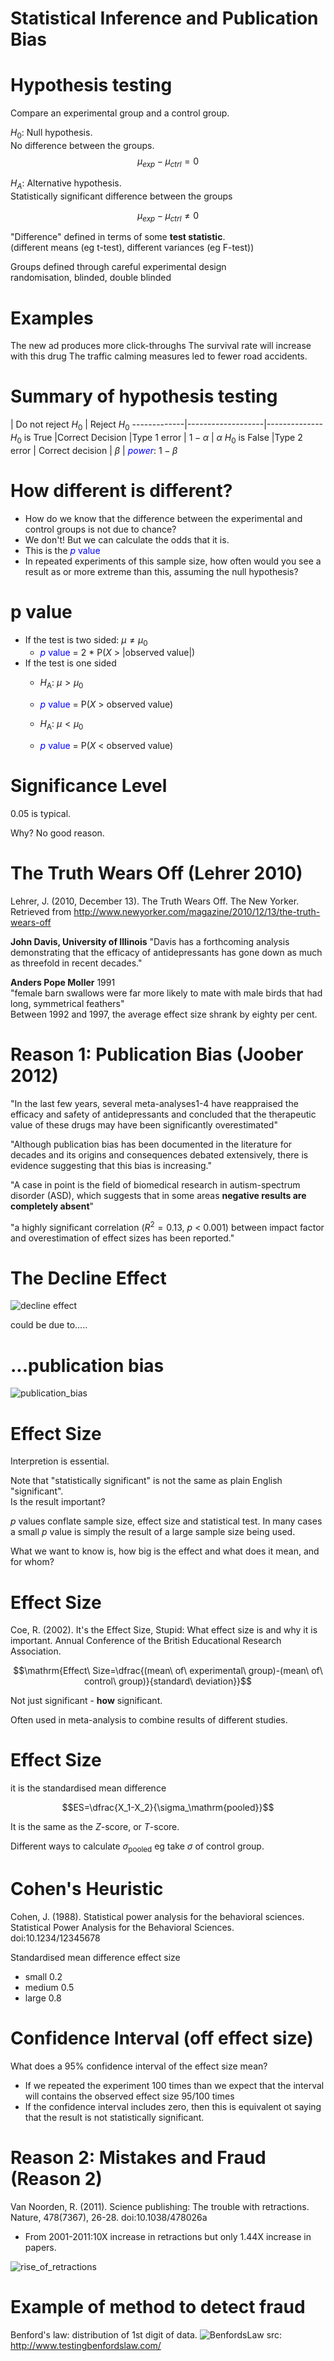

Statistical Inference and Publication Bias
========================================================


Hypothesis testing
========================================================
Compare an experimental group and a control group.

$H_0$: Null hypothesis.   
No difference between the groups.
  $$\mu_{exp} - \mu_{ctrl} = 0$$
  
$H_A$: Alternative hypothesis.  
Statistically significant difference between the groups

  $$\mu_{exp} - \mu_{ctrl} \neq 0$$
  
"Difference" defined in terms of some __test statistic__.  
(different means (eg t-test), different variances (eg F-test))

Groups defined through careful experimental design  
randomisation, blinded, double blinded
  
Examples
========================================================

The new ad produces more click-throughs
The survival rate will increase with this drug
The traffic calming measures led to fewer road accidents.

Summary of hypothesis testing
========================================================

 | Do not reject $H_0$ | Reject $H_0$
-------------|-------------------|--------------
$H_0$ is True  |Correct Decision  |Type 1 error 
  | $1 - \alpha$ | $\alpha$
$H_0$ is False |Type 2 error | Correct decision 
  | $\beta$ | <span style="color:blue">_power_</span>: $1-\beta$


How different is different?
========================================================

* How do we know that the difference between the experimental and control groups is not due to chance?  
* We don't! But we can calculate the odds that it is.  
* This is the <span style="color:blue">_p_ value</span>  
* In repeated experiments of this sample size, how often would you see a result as or more extreme than this, assuming the null hypothesis?  

p value
========================================================
* If the test is two sided: $\mu \neq \mu_0$
  + <span style="color:blue">_p_ value</span> = 2 * P($X$ > |observed value|)
* If the test is one sided
  + $H_\mathrm{A}$: $\mu > \mu_0$
  + <span style="color:blue">_p_ value</span> = P($X$ > observed value)
  
  + $H_\mathrm{A}$: $\mu < \mu_0$
  + <span style="color:blue">_p_ value</span> = P($X$ < observed value)

Significance Level
========================================================
0.05 is typical.   

Why? No good reason.  

The Truth Wears Off (Lehrer 2010)
========================================================
Lehrer, J. (2010, December 13). The Truth Wears Off. The New Yorker. Retrieved from http://www.newyorker.com/magazine/2010/12/13/the-truth-wears-off



__John Davis, University of Illinois__
"Davis has a forthcoming analysis demonstrating that the efficacy of antidepressants has gone down as much as threefold in recent decades."

__Anders Pope Moller__ 1991    
"female barn swallows were far more likely to mate with male birds that had long, symmetrical feathers"   
Between 1992 and 1997, the average effect size shrank by eighty per cent.




Reason 1: Publication Bias (Joober 2012)
========================================================

"In the last few years, several meta-analyses1-4 have reappraised the efficacy and safety of antidepressants and concluded that the therapeutic value of these drugs may have been significantly overestimated"

"Although publication bias has been documented in the literature for decades and its origins and consequences debated extensively, there is evidence suggesting that this bias is increasing."

"A case in point is the field of biomedical research in autism-spectrum disorder (ASD), which suggests that in some areas __negative results are completely absent__"

"a highly significant correlation ($R^2 = 0.13$, _p_ < 0.001) between impact factor and overestimation of effect sizes has been reported."

The Decline Effect
========================================================
![decline effect](decline_effect.png)

could be due to.....

...publication bias
========================================================
![publication_bias](publication_bias.png)

Effect Size
========================================================
Interpretion is essential. 

Note that "statistically significant" is not the same as plain English "significant".  
Is the result important?  

_p_ values conflate sample size, effect size and statistical test.
In many cases a small _p_ value is simply the result of a large sample size being used.  

What we want to know is, how big is the effect and what does it mean, and for whom?


Effect Size
========================================================
Coe, R. (2002). It's the Effect Size, Stupid: What effect size is and why it is important. Annual Conference of the  British Educational Research Association. 

$$\mathrm{Effect\ Size=\dfrac{(mean\ of\ experimental\ group)-(mean\ of\ control\ group)}{standard\ deviation}}$$

Not just significant - __how__ significant.  

Often used in meta-analysis to combine results of different studies.  



Effect Size
========================================================
it is the standardised mean difference  

$$ES=\dfrac{X_1-X_2}{\sigma_\mathrm{pooled}}$$  

It is the same as the $Z$-score, or $T$-score.  

Different ways to calculate $\sigma_\mathrm{pooled}$ eg take $\sigma$ of control group.

Cohen's Heuristic
========================================================

Cohen, J. (1988). Statistical power analysis for the behavioral sciences. Statistical Power Analysis for the Behavioral Sciences. doi:10.1234/12345678


Standardised mean difference effect size
* small 0.2
* medium 0.5
* large 0.8

Confidence Interval (off effect size)
========================================================
What does a 95% confidence interval of the effect size mean?

* If we repeated the experiment 100 times than we expect that the interval will contains the observed effect size 95/100 times  
* If the confidence interval includes zero, then this is equivalent ot saying that the result is not statistically significant.

Reason 2: Mistakes and Fraud (Reason 2)
========================================================
Van Noorden, R. (2011). Science publishing: The trouble with retractions. Nature, 478(7367), 26-28. doi:10.1038/478026a

* From 2001-2011:10X increase in retractions but only 1.44X increase in papers.

![rise_of_retractions](RiseOfRetractions.png)

Example of method to detect fraud
========================================================
Benford's law: distribution of 1st digit of data.
![BenfordsLaw](benfordsLaw.png)
src: http://www.testingbenfordslaw.com/
